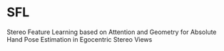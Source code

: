 # SFL
Stereo Feature Learning based on Attention and Geometry for Absolute Hand Pose Estimation in Egocentric Stereo Views
